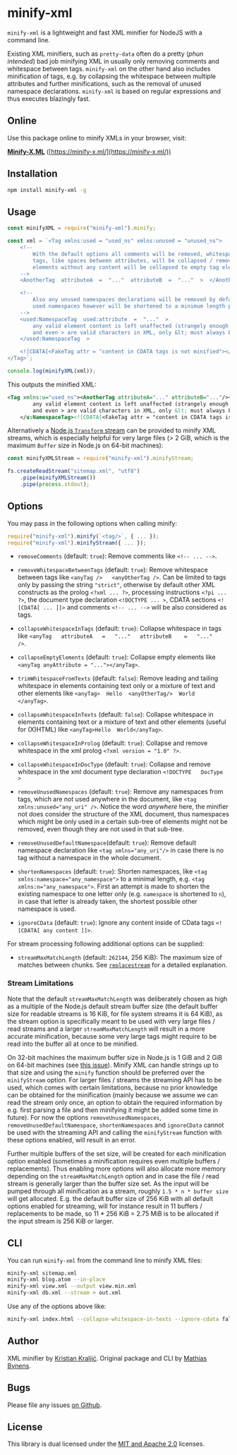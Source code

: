 # minify-xml

`minify-xml` is a lightweight and fast XML minifier for NodeJS with a command line.

Existing XML minifiers, such as `pretty-data` often do a pretty (*phun intended*) bad job minifying XML in usually only removing comments and whitespace between tags. `minify-xml` on the other hand also includes minification of tags, e.g. by collapsing the whitespace between multiple attributes and further minifications, such as the removal of unused namespace declarations. `minify-xml` is based on regular expressions and thus executes blazingly fast.

## Online

Use this package online to minify XMLs in your browser, visit:

**[Minify-X.ML](https://minify-x.ml/)** ([https://minify-x.ml/](https://minify-x.ml/))

## Installation

```bash
npm install minify-xml -g
```

## Usage

```js
const minifyXML = require("minify-xml").minify;

const xml = `<Tag xmlns:used = "used_ns" xmlns:unused = "unused_ns">
    <!--
        With the default options all comments will be removed, whitespace in
        tags, like spaces between attributes, will be collapsed / removed and
        elements without any content will be collapsed to empty tag elements
    -->
    <AnotherTag  attributeA  =  "..."  attributeB  =  "..."  >  </AnotherTag  >

    <!--
        Also any unused namespaces declarations will be removed by default,
        used namespaces however will be shortened to a minimum length possible
    -->
    <used:NamespaceTag  used:attribute  =  "..."  >
        any valid element content is left unaffected (strangely enough = " ... "
        and even > are valid characters in XML, only &lt; must always be encoded)
    </used:NamespaceTag  >

    <![CDATA[<FakeTag attr = "content in CDATA tags is not minified"></FakeTag>]]>
</Tag>`;

console.log(minifyXML(xml));
```

This outputs the minified XML:

```xml
<Tag xmlns:u="used_ns"><AnotherTag attributeA="..." attributeB="..."/><u:NamespaceTag u:attribute="...">
        any valid element content is left unaffected (strangely enough = " ... "
        and even > are valid characters in XML, only &lt; must always be encoded)
    </u:NamespaceTag><![CDATA[<FakeTag attr = "content in CDATA tags is not minified"></FakeTag>]]></Tag>
```

Alternatively a [Node.js `Transform` stream](https://nodejs.org/api/stream.html#stream_class_stream_transform) can be provided to minify XML streams, which is especially helpful for very large files (> 2 GiB, which is the maximum `Buffer` size in Node.js on 64-bit machines):

```js
const minifyXMLStream = require("minify-xml").minifyStream;

fs.createReadStream("sitemap.xml", "utf8")
    .pipe(minifyXMLStream())
    .pipe(process.stdout);
```

## Options

You may pass in the following options when calling minify:

```js
require("minify-xml").minify(`<tag/>`, { ... });
require("minify-xml").minifyStream({ ... });
```

- `removeComments` (default: `true`): Remove comments like `<!-- ... -->`.

- `removeWhitespaceBetweenTags` (default: `true`): Remove whitespace between tags like `<anyTag />   <anyOtherTag />`. Can be limited to tags only by passing the string `"strict"`, otherwise by default other XML constructs as the prolog `<?xml ... ?>`, processing instructions `<?pi ... ?>`, the document type declaration `<!DOCTYPE ... >`, CDATA sections `<![CDATA[ ... ]]>` and comments `<!-- ... -->` will be also considered as tags.

- `collapseWhitespaceInTags` (default: `true`): Collapse whitespace in tags like `<anyTag   attributeA   =   "..."   attributeB    =   "..."   />`.

- `collapseEmptyElements` (default: `true`): Collapse empty elements like `<anyTag anyAttribute = "..."></anyTag>`.

- `trimWhitespaceFromTexts` (default: `false`): Remove leading and tailing whitespace in elements containing text only or a mixture of text and other elements like `<anyTag>  Hello  <anyOtherTag/>  World  </anyTag>`.

- `collapseWhitespaceInTexts` (default: `false`): Collapse whitespace in elements containing text or a mixture of text and other elements (useful for (X)HTML) like `<anyTag>Hello  World</anyTag>`.

- `collapseWhitespaceInProlog` (default: `true`): Collapse and remove whitespace in the xml prolog `<?xml version = "1.0" ?>`.

- `collapseWhitespaceInDocType` (default: `true`): Collapse and remove whitespace in the xml document type declaration `<!DOCTYPE   DocType   >`

- `removeUnusedNamespaces` (default: `true`): Remove any namespaces from tags, which are not used anywhere in the document, like `<tag xmlns:unused="any_uri" />`. Notice the word *anywhere* here, the minifier not does consider the structure of the XML document, thus namespaces which might be only used in a certain sub-tree of elements might not be removed, even though they are not used in that sub-tree.

- `removeUnusedDefaultNamespace`(default: `true`): Remove default namespace declaration like `<tag xmlns="any_uri"/>` in case there is no tag without a namespace in the whole document.

- `shortenNamespaces` (default: `true`): Shorten namespaces, like `<tag xmlns:namespace="any_namespace">` to a minimal length, e.g. `<tag xmlns:n="any_namespace">`. First an attempt is made to shorten the existing namespace to one letter only (e.g. `namespace` is shortened to `n`), in case that letter is already taken, the shortest possible other namespace is used.

- `ignoreCData` (default: `true`): Ignore any content inside of CData tags `<![CDATA[ any content ]]>`.

For stream processing following additional options can be supplied:

- `streamMaxMatchLength` (default: `262144`, 256 KiB): The maximum size of matches between chunks. See [`replacestream`](https://www.npmjs.com/package/replacestream#does-that-apply-across-more-than-2-chunks-how-does-it-work-with-regexes) for a detailed explanation.

### Stream Limitations

Note that the default `streamMaxMatchLength` was deliberately chosen as high as a multiple of the Node.js default stream buffer size (the default buffer size for readable streams is 16 KiB, for file system streams it is 64 KiB), as the stream option is specifically meant to be used with very large files / read streams and a larger `streamMaxMatchLength` will result in a more accurate minification, because some very large tags might require to be read into the buffer all at once to be minified.

On 32-bit machines the maximum buffer size in Node.js is 1 GiB and 2 GiB on 64-bit machines (see [this issue](https://bugs.chromium.org/p/v8/issues/detail?id=4153)). Minify XML can handle strings up to that size and using the `minify` function should be preferred over the `minifyStream` option. For larger files / streams the streaming API has to be used, which comes with certain limitations, because no prior knowledge can be obtained for the minification (mainly because we assume we can read the stream only once, an option to obtain the required information by e.g. first parsing a file and then minifying it might be added some time in future). For now the options `removeUnusedNamespaces`, `removeUnusedDefaultNamespace`, `shortenNamespaces` and `ignoreCData` cannot be used with the streaming API and calling the `minifyStream` function with these options enabled, will result in an error. 

Further multiple buffers of the set size, will be created for each minification option enabled (sometimes a minification requires even multiple buffers / replacements). Thus enabling more options will also allocate more memory depending on the `streamMaxMatchLength` option and in case the file / read stream is generally larger than the buffer size set. As the input will be pumped through all minification as a stream, roughly `1.5 * n * buffer size` will get allocated. E.g. the default buffer size of 256 KiB with all default options enabled for streaming, will for instance result in 11 buffers / replacements to be made, so 11 * 256 KiB = 2.75 MiB is to be allocated if the input stream is 256 KiB or larger.

## CLI

You can run `minify-xml` from the command line to minify XML files:

```bash
minify-xml sitemap.xml
minify-xml blog.atom --in-place
minify-xml view.xml --output view.min.xml
minify-xml db.xml --stream > out.xml
```

Use any of the options above like:

```bash
minify-xml index.html --collapse-whitespace-in-texts --ignore-cdata false
```

## Author

XML minifier by [Kristian Kraljić](https://kra.lc/). Original package and CLI by [Mathias Bynens](https://mathiasbynens.be/).

## Bugs

Please file any issues [on Github](https://github.com/kristian/minify-xml/issues).

## License

This library is dual licensed under the [MIT and Apache 2.0](LICENSE) licenses.